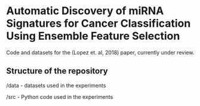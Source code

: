 # Automatic Discovery of miRNA Signatures for Cancer Classification Using Ensemble Feature Selection
Code and datasets for the (Lopez et. al, 2018) paper, currently under review.

## Structure of the repository
/data - datasets used in the experiments

/src - Python code used in the experiments
